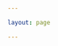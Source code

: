```yaml
---

layout: page

---
```


<script setup>
import BlogOtherIndex from '../../components/blog/Other/BlogOtherIndex.vue'


//import Modal from './Modal.vue'



</script>

<BlogOtherIndex />

<style module>

</style>